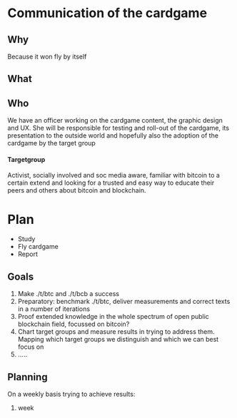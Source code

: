 # Communication of the cardgame

## Why
Because it won fly by itself

## What


## Who
We have an officer working on the cardgame content, the graphic design and UX. She will be responsible for testing and roll-out of the cardgame, its presentation to the outside world and hopefully also the adoption of the cardgame by the target group

#### Targetgroup

Activist, socially involved and soc media aware, familiar with bitcoin to a certain extend and looking for a trusted and easy way to educate their peers and others about bitcoin and blockchain.

# Plan
- Study
- Fly cardgame
- Report

## Goals 
1. Make ./t/btc and ./t/bcb a success
2. Preparatory: benchmark ./t/btc, deliver measurements and correct texts in a number of iterations
3. Proof extended knowledge in the whole spectrum of open public blockchain field, focussed on bitcoin?
4. Chart target groups and measure results in trying to address them. Mapping which target groups we distinguish and which we can best focus on
5. .....

## Planning
On a weekly basis trying to achieve results:
1. week 

